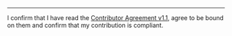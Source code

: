 

______________________________________
I confirm that I have read the [Contributor Agreement v1.1](https://github.com/tegonal/scripts/blob/v4.4.3/.github/Contributor%20Agreement.txt), agree to be bound on them and confirm that my contribution is compliant.
